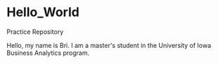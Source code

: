 # Hello_World

Practice Repository

Hello, my name is Bri. I am a master's student in the University of Iowa Business Analytics program. 
